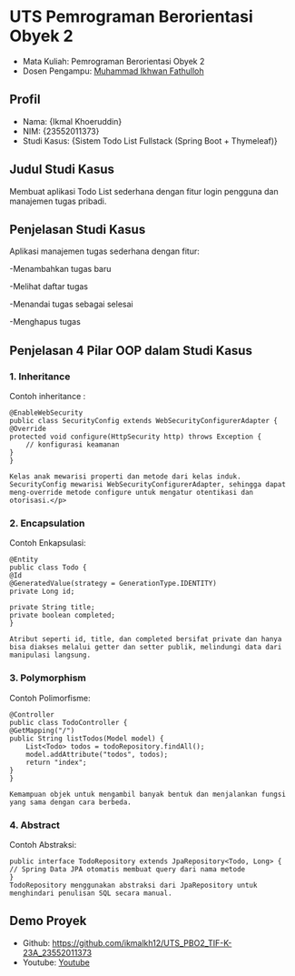 # UTS Pemrograman Berorientasi Obyek 2
<ul>
  <li>Mata Kuliah: Pemrograman Berorientasi Obyek 2</li>
  <li>Dosen Pengampu: <a href="https://github.com/Muhammad-Ikhwan-Fathulloh">Muhammad Ikhwan Fathulloh</a></li>
</ul>

## Profil
<ul>
  <li>Nama: {Ikmal Khoeruddin}</li>
  <li>NIM: {23552011373}</li>
  <li>Studi Kasus: {Sistem Todo List Fullstack (Spring Boot + Thymeleaf)}</li>
</ul>

## Judul Studi Kasus
<p>Membuat aplikasi Todo List sederhana dengan fitur login pengguna dan manajemen tugas pribadi.</p>

## Penjelasan Studi Kasus
<p>Aplikasi manajemen tugas sederhana dengan fitur:

-Menambahkan tugas baru

-Melihat daftar tugas

-Menandai tugas sebagai selesai

-Menghapus tugas</p>

## Penjelasan 4 Pilar OOP dalam Studi Kasus

### 1. Inheritance
<p>Contoh inheritance :
    
    @EnableWebSecurity
    public class SecurityConfig extends WebSecurityConfigurerAdapter {
    @Override
    protected void configure(HttpSecurity http) throws Exception {
        // konfigurasi keamanan
    }
    }

    Kelas anak mewarisi properti dan metode dari kelas induk.
    SecurityConfig mewarisi WebSecurityConfigurerAdapter, sehingga dapat meng-override metode configure untuk mengatur otentikasi dan otorisasi.</p>

### 2. Encapsulation
<p> Contoh Enkapsulasi:

    @Entity
    public class Todo {
    @Id
    @GeneratedValue(strategy = GenerationType.IDENTITY)
    private Long id;

    private String title;
    private boolean completed;
    }

    Atribut seperti id, title, dan completed bersifat private dan hanya bisa diakses melalui getter dan setter publik, melindungi data dari manipulasi langsung.
</p>

### 3. Polymorphism

<p> Contoh Polimorfisme:

    @Controller
    public class TodoController {
    @GetMapping("/")
    public String listTodos(Model model) {
        List<Todo> todos = todoRepository.findAll();
        model.addAttribute("todos", todos);
        return "index";
    }
    }

    Kemampuan objek untuk mengambil banyak bentuk dan menjalankan fungsi yang sama dengan cara berbeda.
</p>

### 4. Abstract
<p> Contoh Abstraksi:
  
    public interface TodoRepository extends JpaRepository<Todo, Long> {
    // Spring Data JPA otomatis membuat query dari nama metode
    }
    TodoRepository menggunakan abstraksi dari JpaRepository untuk menghindari penulisan SQL secara manual.
</p>

## Demo Proyek
<ul>
  <li>Github: <a href="">https://github.com/ikmalkh12/UTS_PBO2_TIF-K-23A_23552011373</a></li>
  <li>Youtube: <a href="">Youtube</a></li>
</ul>

